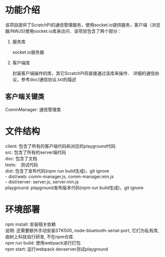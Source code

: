 # 功能介绍
该项目提供了ScratchPi的通信管理服务，使用socket.io提供服务，客户端（浏览器/NWJS)使用socket.io库来访问．该项目包含了两个部分：  
1. 服务库

    socket.io服务器
2. 客户端库

    封装客户端操作的库，其它ScratchPi将直接通过该库来操作．
    详细的通信协议，参考doc/通信协议.txt的描述

## 客户端关键类
CommManager: 通信管理类

# 文件结构
client: 包含了所有的客户端代码和对应的playground代码  
src: 包含了所有的server端代码  
doc: 包含了文档  
tests:　测试代码  
dist: 包含了发布代码(npm run build生成)，git ignore  
    - dist/web: comm-manager.js, comm-manager.min.js  
    - dist/server: server.js, server.min.js  
playground: playground发布版本代码(npm run build生成)，git ignore

# 环境部署
npm install: 安装相关依赖  
说明: 还需要额外手动安装STK500, node-bluetooth-serial-port, 它们为私有库, 由树上科技自行研发, 不在npm仓库.  
npm run build: 使用webpack进行打包  
npm start: 运行webpack devserver测试playground  

